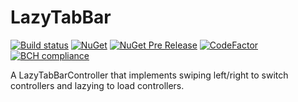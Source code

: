 # LazyTabBar
[![Build status](https://build.appcenter.ms/v0.1/apps/824f3e37-9102-412f-89a6-caae9ab0c3a4/branches/CustomPageViewController/badge)](https://appcenter.ms)
[![NuGet](https://img.shields.io/nuget/v/LazyTabBar.svg)](https://www.nuget.org/packages/LazyTabBar)
[![NuGet Pre Release](https://img.shields.io/nuget/vpre/LazyTabBar.svg)](https://www.nuget.org/packages/LazyTabBar)
[![CodeFactor](https://www.codefactor.io/repository/github/tingtingan/LazyTabBar/badge)](https://www.codefactor.io/repository/github/tingtingan/LazyTabBar)
[![BCH compliance](https://bettercodehub.com/edge/badge/TingtingAn/LazyTabBar?branch=Dev)](https://bettercodehub.com/)

A LazyTabBarController that implements swiping left/right to switch controllers and lazying to load controllers.
